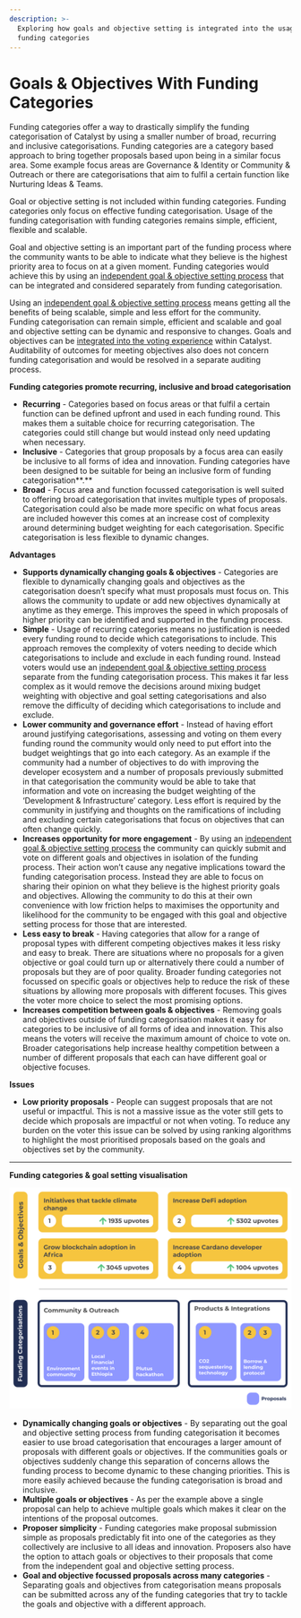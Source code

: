 ```yaml
---
description: >-
  Exploring how goals and objective setting is integrated into the usage of
  funding categories
---
```


# Goals & Objectives With Funding Categories

Funding categories offer a way to drastically simplify the funding categorisation of Catalyst by using a smaller number of broad, recurring and inclusive categorisations. Funding categories are a category based approach to bring together proposals based upon being in a similar focus area. Some example focus areas are Governance & Identity or Community & Outreach or there are categorisations that aim to fulfil a certain function like Nurturing Ideas & Teams.



Goal or objective setting is not included within funding categories. Funding categories only focus on effective funding categorisation. Usage of the funding categorisation with funding categories remains simple, efficient, flexible and scalable.



Goal and objective setting is an important part of the funding process where the community wants to be able to indicate what they believe is the highest priority area to focus on at a given moment. Funding categories would achieve this by using an [independent goal & objective setting process](independent-goal-and-objective-setting-process.md) that can be integrated and considered separately from funding categorisation.



Using an [independent goal & objective setting process](independent-goal-and-objective-setting-process.md) means getting all the benefits of being scalable, simple and less effort for the community. Funding categorisation can remain simple, efficient and scalable and goal and objective setting can be dynamic and responsive to changes. Goals and objectives can be [integrated into the voting experience](../community-goals-and-objectives/integrating-goals-and-objectives-into-voting.md) within Catalyst. Auditability of outcomes for meeting objectives also does not concern funding categorisation and would be resolved in a separate auditing process.



**Funding categories promote recurring, inclusive and broad categorisation**

* **Recurring** - Categories based on focus areas or that fulfil a certain function can be defined upfront and used in each funding round. This makes them a suitable choice for recurring categorisation. The categories could still change but would instead only need updating when necessary.
* **Inclusive** - Categories that group proposals by a focus area can easily be inclusive to all forms of idea and innovation. Funding categories have been designed to be suitable for being an inclusive form of funding categorisation**.**
* **Broad** - Focus area and function focussed categorisation is well suited to offering broad categorisation that invites multiple types of proposals. Categorisation could also be made more specific on what focus areas are included however this comes at an increase cost of complexity around determining budget weighting for each categorisation. Specific categorisation is less flexible to dynamic changes.



**Advantages**

* **Supports dynamically changing goals & objectives** - Categories are flexible to dynamically changing goals and objectives as the categorisation doesn’t specify what must proposals must focus on. This allows the community to update or add new objectives dynamically at anytime as they emerge. This improves the speed in which proposals of higher priority can be identified and supported in the funding process.
* **Simple** - Usage of recurring categories means no justification is needed every funding round to decide which categorisations to include. This approach removes the complexity of voters  needing to decide which categorisations to include and exclude in each funding round. Instead voters would use an [independent goal & objective setting process](independent-goal-and-objective-setting-process.md) separate from the funding categorisation process. This makes it far less complex as it would remove the decisions around mixing budget weighting with objective and goal setting categorisations and also remove the difficulty of deciding which categorisations to include and exclude.
* **Lower community and governance effort** - Instead of having effort around justifying categorisations, assessing and voting on them every funding round the community would only need to put effort into the budget weightings that go into each category. As an example if the community had a number of objectives to do with improving the developer ecosystem and a number of proposals previously submitted in that categorisation the community would be able to take that information and vote on increasing the budget weighting of the ‘Development & Infrastructure’ category. Less effort is required by the community in justifying and thoughts on the ramifications of including and excluding certain categorisations that focus on objectives that can often change quickly.
* **Increases opportunity for more engagement** - By using an [independent goal & objective setting process](independent-goal-and-objective-setting-process.md) the community can quickly submit and vote on different goals and objectives in isolation of the funding process. Their action won’t cause any negative implications toward the funding categorisation process. Instead they are able to focus on sharing their opinion on what they believe is the highest priority goals and objectives. Allowing the community to do this at their own convenience with low friction helps to maximises the opportunity and likelihood for the community to be engaged with this goal and objective setting process for those that are interested.
* **Less easy to break** - Having categories that allow for a range of proposal types with different competing objectives makes it less risky and easy to break. There are situations where no proposals for a given objective or goal could turn up or alternatively there could a number of proposals but they are of poor quality. Broader funding categories not focussed on specific goals or objectives help to reduce the risk of these situations by allowing more proposals with different focuses. This gives the voter more choice to select the most promising options.
* **Increases competition between goals & objectives** - Removing goals and objectives outside of funding categorisation makes it easy for categories to be inclusive of all forms of idea and innovation. This also means the voters will receive the maximum amount of choice to vote on. Broader categorisations help increase healthy competition between a number of different proposals that each can have different goal or objective focuses.



**Issues**

* **Low priority proposals** - People can suggest proposals that are not useful or impactful. This is not a massive issue as the voter still gets to decide which proposals are impactful or not when voting. To reduce any burden on the voter this issue can be solved by using ranking algorithms to highlight the most prioritised proposals based on the goals and objectives set by the community.

****

**Funding categories & goal setting visualisation**

![](../.gitbook/assets/funding-categories-and-goals.png)

* **Dynamically changing goals or objectives** - By separating out the goal and objective setting process from funding categorisation it becomes easier to use broad categorisation that encourages a larger amount of proposals with different goals or objectives. If the communities goals or objectives suddenly change this separation of concerns allows the funding process to become dynamic to these changing priorities. This is more easily achieved because the funding categorisation is broad and inclusive.
* **Multiple goals or objectives** - As per the example above a single proposal can help to achieve multiple goals which makes it clear on the intentions of the proposal outcomes.
* **Proposer simplicity** - Funding categories make proposal submission simple as proposals predictably fit into one of the categories as they collectively are inclusive to all ideas and innovation. Proposers also have the option to attach goals or objectives to their proposals that come from the independent goal and objective setting process.
* **Goal and objective focussed proposals across many categories** - Separating goals and objectives from categorisation means proposals can be submitted across any of the funding categories that try to tackle the goals and objective with a different approach.
